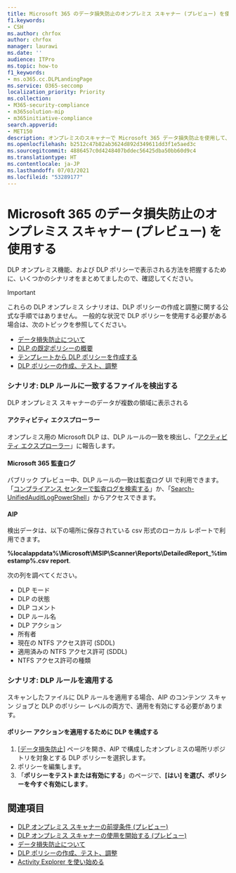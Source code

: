 ```yaml
---
title: Microsoft 365 のデータ損失防止のオンプレミス スキャナー (プレビュー) を使用する
f1.keywords:
- CSH
ms.author: chrfox
author: chrfox
manager: laurawi
ms.date: ''
audience: ITPro
ms.topic: how-to
f1_keywords:
- ms.o365.cc.DLPLandingPage
ms.service: O365-seccomp
localization_priority: Priority
ms.collection:
- M365-security-compliance
- m365solution-mip
- m365initiative-compliance
search.appverid:
- MET150
description: オンプレミスのスキャナーで Microsoft 365 データ損失防止を使用して、保存されているデータをスキャンし、オンプレミスのファイル共有とオンプレミスの SharePoint フォルダーとドキュメント ライブラリに保護アクションを実装する方法について説明します。
ms.openlocfilehash: b2512c47b82ab3624d892d349611dd3f1e5aed3c
ms.sourcegitcommit: 4886457c0d4248407bddec56425dba50bb60d9c4
ms.translationtype: HT
ms.contentlocale: ja-JP
ms.lasthandoff: 07/03/2021
ms.locfileid: "53289177"
---
```

# <a name="use-the-microsoft-365-data-loss-prevention-on-premises-scanner-preview"></a>Microsoft 365 のデータ損失防止のオンプレミス スキャナー (プレビュー) を使用する

DLP オンプレミス機能、および DLP ポリシーで表示される方法を把握するために、いくつかのシナリオをまとめてましたので、確認してください。

> [!IMPORTANT]
> これらの DLP オンプレミス シナリオは、DLP ポリシーの作成と調整に関する公式な手順ではありません。 一般的な状況で DLP ポリシーを使用する必要がある場合は、次のトピックを参照してください。
>
> - [データ損失防止について](dlp-learn-about-dlp.md)
> - [DLP の既定ポリシーの概要](get-started-with-the-default-dlp-policy.md)
> - [テンプレートから DLP ポリシーを作成する](create-a-dlp-policy-from-a-template.md)
> - [DLP ポリシーの作成、テスト、調整](create-test-tune-dlp-policy.md)

### <a name="scenario-discover-files-matching-dlp-rules"></a>シナリオ: DLP ルールに一致するファイルを検出する

DLP オンプレミス スキャナーのデータが複数の領域に表示される

#### <a name="activity-explorer"></a>アクティビティ エクスプローラー

 オンプレミス用の Microsoft DLP は、DLP ルールの一致を検出し、「[アクティビティ エクスプローラー](https://compliance.microsoft.com/dataclassification?viewid=activitiesexplorer)」に報告します。

#### <a name="microsoft-365-audit-log"></a>Microsoft 365 監査ログ

パブリック プレビュー中、DLP ルールの一致は監査ログ UI で利用できます。「[コンプライアンス センターで監査ログを検索する](search-the-audit-log-in-security-and-compliance.md)」か、「[Search-UnifiedAuditLogPowerShell](/powershell/module/exchange/search-unifiedauditlog)」からアクセスできます。 

#### <a name="aip"></a>AIP

検出データは、以下の場所に保存されている csv 形式のローカル レポートで利用できます。 

**%localappdata%\Microsoft\MSIP\Scanner\Reports\DetailedReport_%timestamp%.csv report**.

 次の列を調べてください。

- DLP モード
- DLP の状態
- DLP コメント
- DLP ルール名
- DLP アクション
- 所有者
- 現在の NTFS アクセス許可 (SDDL)
- 適用済みの NTFS アクセス許可 (SDDL)
- NTFS アクセス許可の種類

### <a name="scenario-enforce-dlp-rule"></a>シナリオ: DLP ルールを適用する

スキャンしたファイルに DLP ルールを適用する場合、AIP のコンテンツ スキャン ジョブと DLP のポリシー レベルの両方で、適用を有効にする必要があります。

#### <a name="configure-dlp-to-enforce-policy-actions"></a>ポリシー アクションを適用するために DLP を構成する

1. [[データ損失防止](https://compliance.microsoft.com/datalossprevention?viewid=policies)] ページを開き、AIP で構成したオンプレミスの場所リポジトリを対象とする DLP ポリシーを選択します。
2. ポリシーを編集します。
3. 「**ポリシーをテストまたは有効にする**」のページで、**[はい] を選び、ポリシーを今すぐ有効にします**。

## <a name="see-also"></a>関連項目

- [DLP オンプレミス スキャナーの前提条件 (プレビュー)](dlp-on-premises-scanner-learn.md)
- [DLP オンプレミス スキャナーの使用を開始する (プレビュー)](dlp-on-premises-scanner-get-started.md)
- [データ損失防止について](dlp-learn-about-dlp.md)
- [DLP ポリシーの作成、テスト、調整](create-test-tune-dlp-policy.md)
- [Activity Explorer を使い始める](data-classification-activity-explorer.md)
